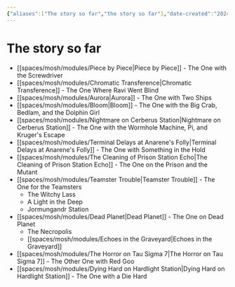 ```yaml
---
{"aliases":["The story so far","the story so far"],"date-created":"2024-01-15T17:39","date-modified":"2024-01-15T18:51","dg-publish":true,"tags":["mosh","mosh/tfg"],"title":"The story so far","dg-path":"mothership/the story so far.md","permalink":"/mothership/the-story-so-far/","dgPassFrontmatter":true}
---
```



# The story so far

- [[spaces/mosh/modules/Piece by Piece\|Piece by Piece]] - The One with the Screwdriver
- [[spaces/mosh/modules/Chromatic Transference\|Chromatic Transference]] - The One Where Ravi Went Blind
- [[spaces/mosh/modules/Aurora\|Aurora]] - The One with Two Ships
- [[spaces/mosh/modules/Bloom\|Bloom]] - The One with the Big Crab, Bedlam, and the Dolphin Girl
- [[spaces/mosh/modules/Nightmare on Cerberus Station\|Nightmare on Cerberus Station]] - The One with the Wormhole Machine, Pi, and Kruger's Escape
- [[spaces/mosh/modules/Terminal Delays at Anarene's Folly\|Terminal Delays at Anarene's Folly]] - The One with Something in the Hold
- [[spaces/mosh/modules/The Cleaning of Prison Station Echo\|The Cleaning of Prison Station Echo]] - The One on the Prison and the Mutant
- [[spaces/mosh/modules/Teamster Trouble\|Teamster Trouble]] - The One for the Teamsters
  - The Witchy Lass
  - A Light in the Deep
  - Jormungandr Station
- [[spaces/mosh/modules/Dead Planet\|Dead Planet]] - The One on Dead Planet
  - The Necropolis
  - [[spaces/mosh/modules/Echoes in the Graveyard\|Echoes in the Graveyard]]
- [[spaces/mosh/modules/The Horror on Tau Sigma 7\|The Horror on Tau Sigma 7]] - The Other One with Red Goo
- [[spaces/mosh/modules/Dying Hard on Hardlight Station\|Dying Hard on Hardlight Station]] - The One with a Die Hard

